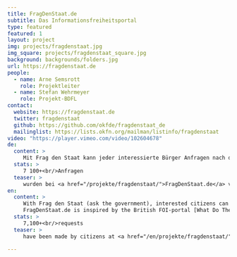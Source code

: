 ```yaml
---
title: FragDenStaat.de
subtitle: Das Informationsfreiheitsportal
type: featured
featured: 1
layout: project
img: projects/fragdenstaat.jpg
img_square: projects/fragdenstaat_square.jpg
background: backgrounds/folders.jpg
url: https://fragdenstaat.de
people:
  - name: Arne Semsrott
    role: Projektleiter
  - name: Stefan Wehrmeyer
    role: Projekt-BDFL
contact:
  website: https://fragdenstaat.de
  twitter: fragdenstaat
  github: https://github.com/okfde/fragdenstaat_de
  mailinglist: https://lists.okfn.org/mailman/listinfo/fragdenstaat
video: "https://player.vimeo.com/video/102604678"
de:
  content: >
     Mit Frag den Staat kann jeder interessierte Bürger Anfragen nach den Informationsgesetzen (Informationsfreiheitsgesetz des Bundes, Umweltinformationsgesetz und Verbraucherinformationsgesetz) stellen. Fragen und Antworten werden auf dieser Seite öffentlich und transparent dokumentiert. Ziel ist es, durch die transparente Abbildung des ganzen Prozesses das Thema Informationsfreiheit insgesamt zu stärken. Vorbild für FragDenStaat.de ist das britische Informationsfreiheitsportal [What Do They Know]( https://www.whatdotheyknow.com/).
  stats: >
     7 100+<br/>Anfragen
  teaser: >
     wurden bei <a href="/projekte/fragdenstaat/">FragDenStaat.de</a> von Bürgen an Behörden gestellt.
en:
  content: >
     With Frag den Staat (ask the government), interested citizens can request information from a variety of public sector organisations by making a Freedom of Information (FOI) request. On the project's website, the requests, their current state, as well as the responses are transparently documented and published. With its work, Frag den Staat wants to empower citizens and hopes to further strengthen FOI as a concept. 
     FragDenStaat.de is inspired by the British FOI-portal [What Do They Know]( https://www.whatdotheyknow.com/) and is cooperating with other FOI portals around the world.
  stats: >
     7,100+<br/>requests
  teaser: >
     have been made by citizens at <a href="/en/projekte/fragdenstaat/">FragDenStaat.de</a>.

---
```

